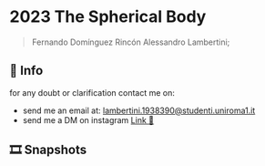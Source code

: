 # 2023 The Spherical Body

> Fernando Domínguez Rincón
> Alessandro Lambertini;

## 🙋 Info

for any doubt or clarification contact me on:

- send me an email at: lambertini.1938390@studenti.uniroma1.it
- send me a DM on instagram [Link 🔗](https://www.instagram.com/lambertinialessandro/)

## 🎞️ Snapshots

<!--
<p align="center">
    <img src="./READMEimages/_.png" style="width: 800px; height: 300px"></img>
    <br>
    👷 WIP 👷
</p>
-->
